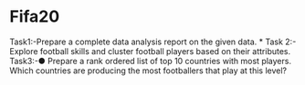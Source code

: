 # Fifa20
Task1:-Prepare a complete data analysis report on the given data.  * Task 2:- Explore football skills and cluster football players based on their attributes. Task3:-● Prepare a rank ordered list of top 10 countries with most players. Which countries are producing the most footballers that play at this level?            
